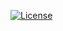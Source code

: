 [![License](https://img.shields.io/badge/License-Apache%202.0-blue.svg)](https://opensource.org/licenses/Apache-2.0)
